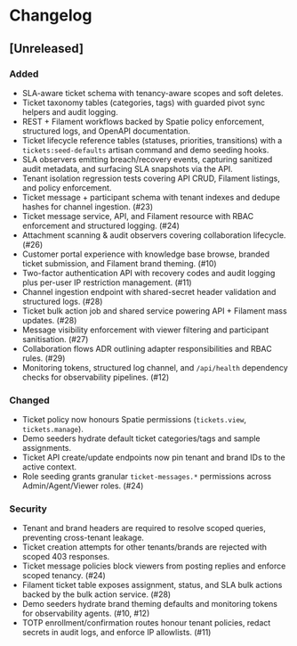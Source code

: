 # Changelog

## [Unreleased]
### Added
- SLA-aware ticket schema with tenancy-aware scopes and soft deletes.
- Ticket taxonomy tables (categories, tags) with guarded pivot sync helpers and audit logging.
- REST + Filament workflows backed by Spatie policy enforcement, structured logs, and OpenAPI documentation.
- Ticket lifecycle reference tables (statuses, priorities, transitions) with a `tickets:seed-defaults` artisan command and demo seeding hooks.
- SLA observers emitting breach/recovery events, capturing sanitized audit metadata, and surfacing SLA snapshots via the API.
- Tenant isolation regression tests covering API CRUD, Filament listings, and policy enforcement.
- Ticket message + participant schema with tenant indexes and dedupe hashes for channel ingestion. (#23)
- Ticket message service, API, and Filament resource with RBAC enforcement and structured logging. (#24)
- Attachment scanning & audit observers covering collaboration lifecycle. (#26)
- Customer portal experience with knowledge base browse, branded ticket submission, and Filament brand theming. (#10)
- Two-factor authentication API with recovery codes and audit logging plus per-user IP restriction management. (#11)
- Channel ingestion endpoint with shared-secret header validation and structured logs. (#28)
- Ticket bulk action job and shared service powering API + Filament mass updates. (#28)
- Message visibility enforcement with viewer filtering and participant sanitisation. (#27)
- Collaboration flows ADR outlining adapter responsibilities and RBAC rules. (#29)
- Monitoring tokens, structured log channel, and `/api/health` dependency checks for observability pipelines. (#12)

### Changed
- Ticket policy now honours Spatie permissions (`tickets.view`, `tickets.manage`).
- Demo seeders hydrate default ticket categories/tags and sample assignments.
- Ticket API create/update endpoints now pin tenant and brand IDs to the active context.
- Role seeding grants granular `ticket-messages.*` permissions across Admin/Agent/Viewer roles. (#24)

### Security
- Tenant and brand headers are required to resolve scoped queries, preventing cross-tenant leakage.
- Ticket creation attempts for other tenants/brands are rejected with scoped 403 responses.
- Ticket message policies block viewers from posting replies and enforce scoped tenancy. (#24)
- Filament ticket table exposes assignment, status, and SLA bulk actions backed by the bulk action service. (#28)
- Demo seeders hydrate brand theming defaults and monitoring tokens for observability agents. (#10, #12)
- TOTP enrollment/confirmation routes honour tenant policies, redact secrets in audit logs, and enforce IP allowlists. (#11)

